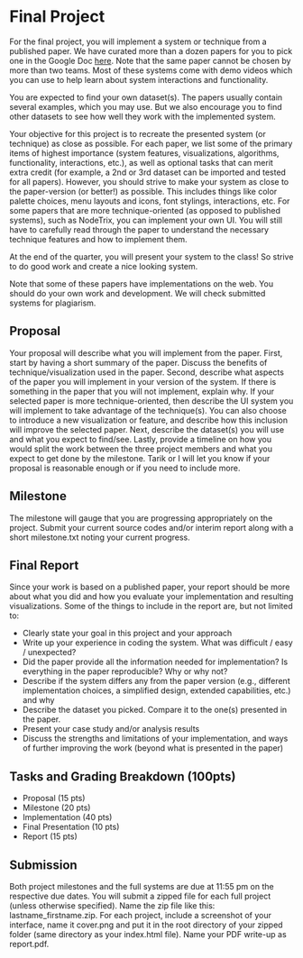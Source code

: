 # Final Project

For the final project, you will implement a system or technique from a published paper. We have curated more than a dozen papers for you to pick one in the Google Doc [here](https://docs.google.com/document/d/16rtpJ0q1DjUTXBih1Me7YhXmEuCw6R4Qy8NhCyEsP30/edit?usp=sharing). Note that the same paper cannot be chosen by more than two teams. Most of these systems come with demo videos which you can use to help learn about system interactions and functionality. 

You are expected to find your own dataset(s). The papers usually contain several examples, which you may use. But we also encourage you to find other datasets to see how well they work with the implemented system.

Your objective for this project is to recreate the presented system (or technique) as close as possible. For each paper, we list some of the primary items of highest importance (system features, visualizations, algorithms, functionality, interactions, etc.), as well as optional tasks that can merit extra credit (for example, a 2nd or 3rd dataset can be imported and tested for all papers). However, you should strive to make your system as close to the paper-version (or better!) as possible. This includes things like color palette choices, menu layouts and icons, font stylings, interactions, etc. For some papers that are more technique-oriented (as opposed to published systems), such as NodeTrix, you can implement your own UI. You will still have to carefully read through the paper to understand the necessary technique features and how to implement them.

At the end of the quarter, you will present your system to the class! So strive to do good work and create a nice looking system.


Note that some of these papers have implementations on the web. You should do your own work and development. We will check submitted systems for plagiarism.

## Proposal

Your proposal will describe what you will implement from the paper. First, start by having a short summary of the paper. Discuss the benefits of technique/visualization used in the paper. Second, describe what aspects of the paper you will implement in your version of the system. If there is something in the paper that you will not implement, explain why. If your selected paper is more technique-oriented, then describe the UI system you will implement to take advantage of the technique(s). You can also choose to introduce a new visualization or feature, and describe how this inclusion will improve the selected paper. Next, describe the dataset(s) you will use and what you expect to find/see. Lastly, provide a timeline on how you would split the work between the three project members and what you expect to get done by the milestone. Tarik or I will let you know if your proposal is reasonable enough or if you need to include more.

## Milestone

The milestone will gauge that you are progressing appropriately on the project. Submit your current source codes and/or interim report along with a short milestone.txt noting your current progress.


## Final Report

Since your work is based on a published paper, your report should be more about what you did and how you evaluate your implementation and resulting visualizations. Some of the things to include in the report are, but not limited to:

* Clearly state your goal in this project and your approach
* Write up your experience in coding the system. What was difficult / easy / unexpected?
* Did the paper provide all the information needed for implementation? Is everything in the paper reproducible? Why or why not?
* Describe if the system differs any from the paper version (e.g., different implementation choices, a simplified design, extended capabilities, etc.) and why
* Describe the dataset you picked. Compare it to the one(s) presented in the paper.
* Present your case study and/or analysis results
* Discuss the strengths and limitations of your implementation, and ways of further improving the work (beyond what is presented in the paper)


## Tasks and Grading Breakdown (100pts)
* Proposal (15 pts)
* Milestone (20 pts)
* Implementation (40 pts)
* Final Presentation (10 pts)
* Report (15 pts)


## Submission
Both project milestones and the full systems are due at 11:55 pm on the respective due dates. You will submit a zipped file for each full project (unless otherwise specified). Name the zip file like this: lastname_firstname.zip. For each project, include a screenshot of your interface, name it cover.png and put it in the root directory of your zipped folder (same directory as your index.html file). Name your PDF write-up as report.pdf.